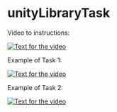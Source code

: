 # unityLibraryTask

Video to instructions:

[![Text for the video](https://img.youtube.com/vi/RFKDB-UQtC8/0.jpg)](http://www.youtube.com/watch?v=RFKDB-UQtC8)

Example of Task 1:

[![Text for the video](https://img.youtube.com/vi/_TM4-Tb3dhc/0.jpg)](http://www.youtube.com/watch?v=_TM4-Tb3dhc)

Example of Task 2:

[![Text for the video](https://img.youtube.com/vi/jEy8E-aPP3A/0.jpg)](http://www.youtube.com/watch?v=jEy8E-aPP3A)



